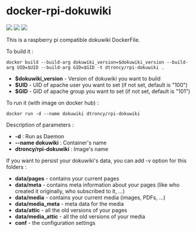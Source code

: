 # docker-rpi-dokuwiki

<img src="https://badgen.net/badge/platform/raspberry%20pi?list=1"/> <a href="https://hub.docker.com/r/dtroncy/rpi-dokuwiki"><img src="https://badgen.net/badge/icon/docker?icon=docker&label"/></a> <a href="https://travis-ci.org/dtroncy/docker-rpi-dokuwiki"><img src="https://badgen.net/travis/dtroncy/docker-rpi-dokuwiki/master?icon=travis&label=build"/></a>

This is a raspberry pi compatible dokuwiki DockerFile.

To build it :

    docker build --build-arg dokuwiki_version=$dokuwiki_version --build-arg UID=$UID --build-arg GID=$GID -t dtroncy/rpi-dokuwiki .

  - **$dokuwiki_version** - Version of dokuwiki you want to build
  - **$UID** - UID of apache user you want to set (if not set, default is "100")
  - **$GID** - GID of apache group you want to set (if not set, default is "101")


To run it (with image on docker hub) :

    docker run -d --name dokuwiki dtroncy/rpi-dokuwiki

Description of parameters :
  - **-d** : Run as Daemon
  - **--name dokuwiki** : Container's name
  - **dtroncy/rpi-dokuwiki** : Image's name

If you want to persist your dokuwiki's data, you can add -v option for this folders :
  - **data/pages** - contains your current pages
  - **data/meta** - contains meta information about your pages (like who created it originally, who subscribed to it, …)
  - **data/media** - contains your current media (images, PDFs, …)
  - **data/media_meta** - meta data for the media
  - **data/attic** - all the old versions of your pages
  - **data/media_attic** - all the old versions of your media
  - **conf** - the configuration settings